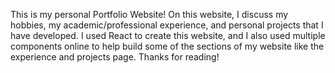 This is my personal Portfolio Website! On this website, I discuss my hobbies, my academic/professional experience, and personal projects that I have developed. I used React to create this website, and I also used multiple components online to help build some of the sections of my website like the experience and projects page. Thanks for reading!
